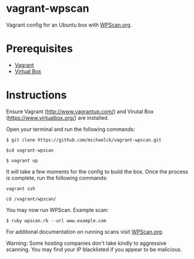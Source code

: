 # vagrant-wpscan
Vagrant config for an Ubuntu box with [WPScan.org](http://wpscan.org/).

# Prerequisites

* [Vagrant](http://www.vagrantup.com/)
* [Virtual Box](https://www.virtualbox.org/)

# Instructions

Ensure Vagrant (http://www.vagrantup.com/) and Virutal Box (https://www.virtualbox.org/) are installed.

Open your terminal and run the following commands:

`$ git clone https://github.com/michaelck/vagrant-wpscan.git`

`$cd vagrant-wpscan`

`$ vagrant up`

It will take a few moments for the config to build the box. Once the process is complete, run the following commands:

`vagrant ssh`

`cd /vagrant/wpscan/`

You may now run WPScan. Example scan:

`$ ruby wpscan.rb --url www.example.com`

For additonal documentation on running scans visit [WPScan.org](http://wpscan.org/).

Warning: Some hosting companies don't take kindly to aggressive scanning. You may find your IP blacklisted if you appear to be malicious.
